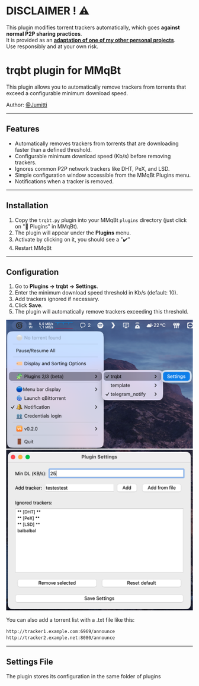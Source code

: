 # DISCLAIMER ! ⚠️

This plugin modifies torrent trackers automatically, which goes **against normal P2P sharing practices**.  
It is provided as an **[adaptation of one of my other personal projects](https://github.com/Jumitti/TrackersRemover-qBittorrent)**.  
Use responsibly and at your own risk.

# trqbt plugin for MMqBt

This plugin allows you to automatically remove trackers from torrents that exceed a configurable minimum download speed.

Author: [@Jumitti](https://github.com/Jumitti)

---

## Features

- Automatically removes trackers from torrents that are downloading faster than a defined threshold.
- Configurable minimum download speed (Kb/s) before removing trackers.
- Ignores common P2P network trackers like DHT, PeX, and LSD.
- Simple configuration window accessible from the MMqBt Plugins menu.
- Notifications when a tracker is removed.

---

## Installation

1. Copy the `trqbt.py` plugin into your MMqBt `plugins` directory (just click on "🧩 Plugins" in MMqBt).
2. The plugin will appear under the **Plugins** menu.
3. Activate by clicking on it, you should see a "✔️"
4. Restart MMqBt

---

## Configuration

1. Go to **Plugins → trqbt → Settings**.
2. Enter the minimum download speed threshold in Kb/s (default: 10).
3. Add trackers ignored if necessary.
3. Click **Save**.
4. The plugin will automatically remove trackers exceeding this threshold.

![alt text](trqbt/trqbt_1.png)
![alt text](trqbt/trqbt_2.png)

You can also add a torrent list with a .txt file like this:
```bash
http://tracker1.example.com:6969/announce
http://tracker2.example.net:8080/announce
```

---

## Settings File

The plugin stores its configuration in the same folder of plugins

